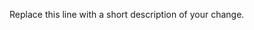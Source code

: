<!-- 
BEFORE OPENING A PULL REQUEST:
-> Check which version of Northstar your change targets. Documentation about feature not yet released should be merged into the `next-release` branch instead
-> If you're adding multiple independent changes (e.g. adding a section about modding while also fixing a typo on another page) it's generally recommended to split these changes into separate pull requests.

Note that pull requests containing lots of unhelpful commit messages will generally be squashed to keep commit history clean.
-->

Replace this line with a short description of your change.
